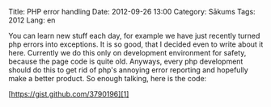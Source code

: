 Title: PHP error handling
Date: 2012-09-26 13:00
Category: Sākums
Tags: 2012
Lang: en

You can learn new stuff each day, for example we have just recently turned php errors into exceptions. It is so good, that I decided even to write about it here. Currently we do this only on development environment for safety, because the page code is quite old. Anyways, every php development should do this to get rid of php's annoying error reporting and hopefully make a better product. So enough talking, here is the code:

[https://gist.github.com/3790196][1]

[1]: https://gist.github.com/3790196
